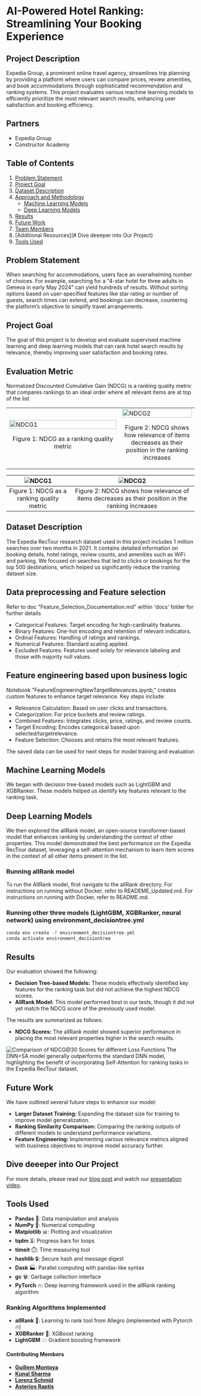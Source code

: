# AI-Powered Hotel Ranking: Streamlining Your Booking Experience

## Project Description
Expedia Group, a prominent online travel agency, streamlines trip planning by providing a platform where users can compare prices, review amenities, and book accommodations through sophisticated recommendation and ranking systems. This project evaluates various machine learning models to efficiently prioritize the most relevant search results, enhancing user satisfaction and booking efficiency.

## Partners
- Expedia Group
- Constructor Academy

## Table of Contents
1. [Problem Statement](#problem-statement)
2. [Project Goal](#project-goal)
3. [Dataset Description](#dataset-description)
4. [Approach and Methodology](#approach-and-methodology)
   - [Machine Learning Models](#machine-learning-models)
   - [Deep Learning Models](#deep-learning-models)
5. [Results](#results)
6. [Future Work](#future-work)
7. [Team Members](#team-members)
8. [Additional Resources](# Dive deeeper into Our Project)
9. [Tools Used](#tools-used)


## Problem Statement
When searching for accommodations, users face an overwhelming number of choices. For example, searching for a "4-star hotel for three adults in Geneva in early May 2024" can yield hundreds of results. Without sorting options based on user-specified features like star rating or number of guests, search times can extend, and bookings can decrease, countering the platform’s objective to simplify travel arrangements.

## Project Goal
The goal of this project is to develop and evaluate supervised machine learning and deep learning models that can rank hotel search results by relevance, thereby improving user satisfaction and booking rates.

## Evaluation Metric

Normalized Discounted Cumulative Gain (NDCG) is a ranking quality metric that compares rankings to an ideal order where all relevant items are at top of the list

<table>
  <tr>
    <td style="width: 60%;">
      <img src="./reports/figures/NDCG1.png" alt="NDCG1" style="width: 100%;" />
      <p style="text-align: center;">Figure 1: NDCG as a ranking quality metric</p>
    </td>
    <td style="width: 40%;">
      <img src="./reports/figures/NDCG2.png" alt="NDCG2" style="width: 100%;" />
      <p style="text-align: center;">Figure 2: NDCG shows how relevance of items decreases as their position in the ranking increases</p>
    </td>
  </tr>
</table>


| ![NDCG1](./reports/figures/NDCG1.png) | ![NDCG2](./reports/figures/NDCG2.png) |
|:----------------------------------------:|:----------------------------------------:|
| Figure 1:  NDCG as a ranking quality metric         | Figure 2:     NDCG shows how relevance of items decreases as their position in the ranking increases    |

## Dataset Description
The Expedia RecTour research dataset used in this project includes 1 million searches over two months in 2021. It contains detailed information on booking details, hotel ratings, review counts, and amenities such as WiFi and parking. We focused on searches that led to clicks or bookings for the top 500 destinations, which helped us significantly reduce the training dataset size.

## Data preprocessing and Feature selection

Refer to doc "Feature_Selection_Documentation.md" within 'docs' folder for further details
 
- Categorical Features: Target encoding for high-cardinality features.
- Binary Features: One-hot encoding and retention of relevant indicators.
- Ordinal Features: Handling of ratings and rankings.
- Numerical Features: Standard scaling applied.
- Excluded Features: Features used solely for relevance labeling and those with majority null values.

## Feature engineering based upon business logic
Notebook "FeatureEngineeringNewTargetRelevances.ipynb," creates custom features to enhance target relevance. Key steps include:

- Relevance Calculation: Based on user clicks and transactions.
- Categorization: For price buckets and review ratings.
- Combined Features: Integrates clicks, price, ratings, and review counts.
- Target Encoding: Encodes categorical based upon selected/targetrelevance.
- Feature Selection: Chooses and retains the most relevant features.

The saved data can be used for next steps for model training and evaluation

## Machine Learning Models
We began with decision tree-based models such as LightGBM and XGBRanker. These models helped us identify key features relevant to the ranking task.

## Deep Learning Models
We then explored the allRank model, an open-source transformer-based model that enhances ranking by understanding the context of other properties. This model demonstrated the best performance on the Expedia RecTour dataset, leveraging a self-attention mechanism to learn item scores in the context of all other items present in the list.

### Running allRank model
To run the AllRank model, first navigate to the allRank directory. For instructions on running without Docker, refer to READEME_Updated.md. For instructions on running with Docker, refer to README.md.

### Running other three models (LightGBM, XGBRanker, neural network) using environment_decisiontree.yml

```bash
conda env create -f environment_decisiontree.yml
conda activate environment_decisiontree
```

## Results
Our evaluation showed the following:
- **Decision Tree-based Models:** These models effectively identified key features for the ranking task but did not achieve the highest NDCG scores.
- **AllRank Model:** This model performed best in our tests, though it did not yet match the NDCG score of the previously used model.

The results are summarized as follows:
- **NDCG Scores:** The allRank model showed superior performance in placing the most relevant properties higher in the search results.

![Comparison of NDCG@30 Scores for different Loss Functions](./reports/figures/LossfunctionResult.png)
The DNN+SA model generally outperforms the standard DNN model, highlighting the benefit of incorporating Self-Attention for ranking tasks in the Expedia RecTour dataset.


## Future Work
We have outlined several future steps to enhance our model:
- **Larger Dataset Training:** Expanding the dataset size for training to improve model generalization.
- **Ranking Similarity Comparison:** Comparing the ranking outputs of different models to understand performance variations.
- **Feature Engineering:** Implementing various relevance metrics aligned with business objectives to improve model accuracy further.


## Dive deeeper into Our Project
For more details, please read our [blog post](https://academy.constructor.org/blog/data-science-capstone-projects-batch-25) and watch our [presentation video](https://drive.google.com/file/d/1_bgkM8wxBa3Y_7WJC22qFjH5LKMTGMXR/view).

## Tools Used

- **Pandas** 🐼: Data manipulation and analysis
- **NumPy** 🔢: Numerical computing
- **Matplotlib** 📊: Plotting and visualization
- **tqdm** ⏳: Progress bars for loops
- **timeit** ⏱️: Time measuring tool
- **hashlib** 🔒: Secure hash and message digest
- **Dask** 🏭: Parallel computing with pandas-like syntax
- **gc** 🗑️: Garbage collection interface
- **PyTorch** 🔥: Deep learning framework used in the allRank ranking algorithm

### Ranking Algorithms Implemented

- **allRank** 🎯: Learning to rank tool from Allegro (implemented with Pytorch 🔥)
- **XGBRanker** 🌲: XGBoost ranking
- **LightGBM** 💡: Gradient boosting framework

#### **Contributing Members**

- __[Guillem Montoya](https://www.linkedin.com/in/guillem-montoya-bb0284195/)__
- __[Kunal Sharma](https://www.linkedin.com/in/drkunalsharma/)__
- __[Lorenz Schmid](https://www.linkedin.com/in/lorenz-schmid-40801b22b/)__
- __[Asterios Raptis](https://www.linkedin.com/in/asterios-raptis-46824a31/)__













